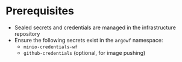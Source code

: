 # Prerequisites
- Sealed secrets and credentials are managed in the infrastructure repository
- Ensure the following secrets exist in the `argowf` namespace:
  - `minio-credentials-wf`
  - `github-credentials` (optional, for image pushing)
